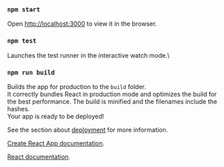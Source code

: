 ### `npm start`

Open [http://localhost:3000](http://localhost:3000) to view it in the browser.

### `npm test`

Launches the test runner in the interactive watch mode.\

### `npm run build`

Builds the app for production to the `build` folder.\
It correctly bundles React in production mode and optimizes the build for the best performance.
The build is minified and the filenames include the hashes.\
Your app is ready to be deployed!

See the section about [deployment](https://facebook.github.io/create-react-app/docs/deployment) for more information.

 [Create React App documentation](https://facebook.github.io/create-react-app/docs/getting-started).

 [React documentation](https://reactjs.org/).

